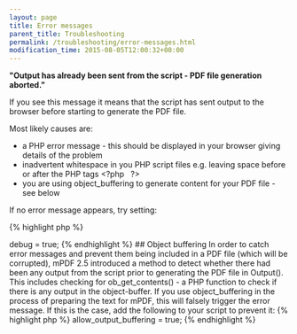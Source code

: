 ```yaml
---
layout: page
title: Error messages
parent_title: Troubleshooting
permalink: /troubleshooting/error-messages.html
modification_time: 2015-08-05T12:00:32+00:00
---
```


**"Output has already been sent from the script - PDF file generation aborted."**

If you see this message it means that the script has sent output to the browser before starting to generate the PDF file.

Most likely causes are:

<ul>
<li>a PHP error message - this should be displayed in your browser giving details of the problem</li>
<li>inadvertent whitespace in you PHP script files e.g. leaving space before or after the PHP tags &lt;?php   ?&gt;</li>
<li>you are using object_buffering to generate content for your PDF file - see below</li>
</ul>

If no error message appears, try setting:

{% highlight php %}
<?php

$mpdf->debug = true;
{% endhighlight %}

## Object buffering

In order to catch error messages and prevent them being included in a PDF file (which will be corrupted), mPDF 2.5 introduced a method to detect whether there had been any output from the script prior to generating the PDF file in Output(). This includes checking for ob_get_contents() - a PHP function to check if there is any output in the object-buffer.

If you use object_buffering in the process of preparing the text for mPDF, this will falsely trigger the error message. If this is the case, add the following to your script to prevent it:

{% highlight php %}
<?php

$mpdf->allow_output_buffering = true;
{% endhighlight %}

